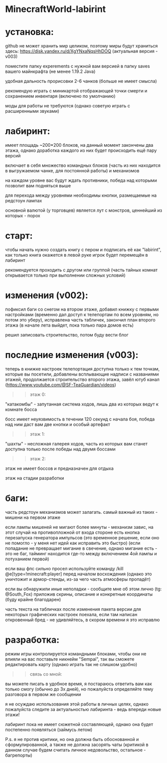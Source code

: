 # MinecraftWorld-labirint

# установка:

github не может хранить мир целиком, поэтому миры будут храниться здесь: https://disk.yandex.ru/d/XgYNxaNqsHhDOQ (актуальная версия - v003)

поместите папку experements с нужной вам версией в папку saves вашего майнкрафта (не менее 1.19.2 Java)

удобная дальность прорисовки 2-6 чанков (больше не имеет смысла)

рекомендую играть с миникартой отображающей точки смерти и сохранением инвентаря (включено по умолчанию)

моды для работы не требуются (однако советую играть с расширенными звуками)

# лабиринт:

имеет площадь ~200*200 блоков, на данный момент закончены два этажа, однако доработка каждого из них будет происходить ещё пару версий

включает в себя множество командных блоков (часть из них находится в выгружаемом чанке, для постоянной работы) и механизмов

на каждом уровне вас будут ждать противники, победа над которыми позволит вам подняться выше

для перехода между уровнями необходимы кнопки, размещаемые на редстоун лампах

основной валютой (у торговцев) является лут с монстров, ценнейший из которых - порох

# старт:

чтобы начать нужно создать книгу с пером и подписать её как "labirint", как только книга окажется в левой руке игрок будет перемещён в лабиринт

рекомендуется проходить с другом или группой (часть тайных комнат открывается только при выполнении сложных условий)

# изменения (v002):

пофиксил баги со снегом на втором этаже, добавил книжку с первыми настройками (временно дал доступ к телепортам по всем уровням, но потом это уберу), исправлена часть табличек, закончил план второго этажа (в начале лета выйдет, пока только пара домов есть)

решил записовать строительство, потом буду вести блог

# последние изменения (v003):

теперь в книжке настроек телепортация доступна только к тем точкам, которые вы посетили, добавлены всплывающие надписи с названиями этажей, продолжается строительство второго этажа, завёл ютуб канал (https://www.youtube.com/@SF-TeaGuardian/videos)

>> этаж 0:

"катакомбы" - запутанная система ходов, лишь два из которых ведут к комнате босса

босс имеет неуязвимость в течении 120 секунд с начала боя, победа над ним даст вам две кнопки и особый артефакт

>> этаж 1:

"шахты" - несложная галерея ходов, часть из которых вам станет доступна только после победы над двумя боссами

>> этаж 2:

этаж не имеет боссов и предназначен для отдыха

этаж на стадии разработки

# баги:

часть редстоун механизмов может залагать. самый важный из таких - мишени на первом этаже

если лампы мишеней не мигают более минуты - механизм завис, на этот случай на противопложной от входа стороне есть кнопка перезапуска генератора импульсов (это временное решение, если оно не помогло - у меня нет идей как исправить это быстро) (если попадание не превращает мигание в свечение, однако мигание есть - это не баг, тайминг находится где-то между включением 4ой лампы и потуханием первой)

если ваш фпс сильно просел используйте команду /kill @e[type=!minecraft:player] перед началом восхождения (однако это уничтожит и армор-стенды, из-за чего часть атмосферы пропадёт)

если вы обнаружили иные неполадки - сообщите мне об этом лично (tg: @South_Fox) приложив скрины, описание и конкретные координаты (буду крайне благодарен)

часть текста на табличках после изменения пакета версии для некоторых графических настроек поехала, если там написан откровенный бред - не удивляйтесь, в скором времени я это исправлю

# разработка:

режим игры контролируется командными блоками, чтобы они не влияли на вас поставьте никнейм "Sempai", так вы сможете редактировать карту (однако играть так не слишком удобно)

>> связь со мной:

вы можете писать в удобное время, я постараюсь ответить вам как только смогу (обычно до 3х дней), но пожалуйста определяйте тему разговора в первом же сообщении

я не осуждаю использования этой работы в личных целях, однако пожалуйста следите за актуальностью лабиринта - ведь впереди новые этажи!

лабиринт пока не имеет сюжетной составляющей, однако она будет постепенно появляться (займусь летом)

P.s. я не против критики, но она должна быть обоснованной и сформулированной, а также не должна засорять чаты (критикой в данном случае будем считать личное недовольство, остальное - багрепорты)
